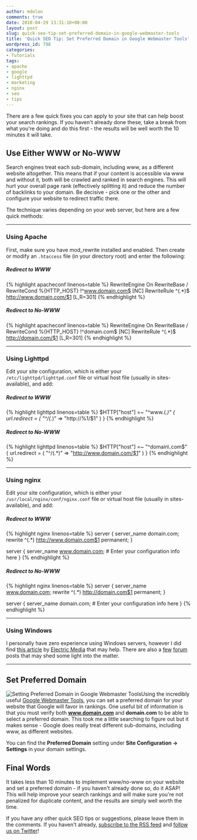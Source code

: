 ```yaml
---
author: mdolon
comments: true
date: 2010-04-29 13:31:10+00:00
layout: post
slug: quick-seo-tip-set-preferred-domain-in-google-webmaster-tools
title: 'Quick SEO Tip: Set Preferred Domain in Google Webmaster Tools'
wordpress_id: 798
categories:
- Tutorials
tags:
- apache
- google
- lighttpd
- marketing
- nginx
- seo
- tips
---
```


There are a few quick fixes you can apply to your site that can help boost your search rankings.  If you haven't already done these, take a break from what you're doing and do this first - the results will be well worth the 10 minutes it will take.


## Use Either WWW or No-WWW

Search engines treat each sub-domain, including www, as a different website altogether.  This means that if your content is accessible via www and without it, both will be crawled and ranked in search engines.  This will hurt your overall page rank (effectively splitting it) and reduce the number of backlinks to your domain.  Be decisive - pick one or the other and configure your website to redirect traffic there.

The technique varies depending on your web server, but here are a few quick methods:

---

### Using Apache

First, make sure you have mod_rewrite installed and enabled.  Then create or modify an `.htaccess` file (in your directory root) and enter the following:

##### Redirect to WWW

{% highlight apacheconf linenos=table %}
RewriteEngine On
RewriteBase /
RewriteCond %{HTTP_HOST} !^www.domain.com$ [NC]
RewriteRule ^(.*)$ http://www.domain.com/$1 [L,R=301]
{% endhighlight %}

##### Redirect to No-WWW

{% highlight apacheconf linenos=table %}
RewriteEngine On
RewriteBase /
RewriteCond %{HTTP_HOST} !^domain.com$ [NC]
RewriteRule ^(.*)$ http://domain.com/$1 [L,R=301]
{% endhighlight %}

---

### Using Lighttpd


Edit your site configuration, which is either your `/etc/lighttpd/lighttpd.conf` file or virtual host file (usually in sites-available), and add:

##### Redirect to WWW

{% highlight lighttpd linenos=table %}
$HTTP["host"] =~ "^www\.(.*)" {
    url.redirect = ( "^/(.*)" => "http://%1/$1" )
}
{% endhighlight %}

##### Redirect to No-WWW

{% highlight lighttpd linenos=table %}
$HTTP["host"] =~ "^domain\.com$" {
    url.redirect = ( "^/(.*)" => "http://www.domain.com/$1" )
}
{% endhighlight %}

---

### Using nginx

Edit your site configuration, which is either your `/usr/local/nginx/conf/nginx.conf` file or virtual host file (usually in sites-available), and add:

##### Redirect to WWW

{% highlight nginx linenos=table %}
server {
    server_name  domain.com;
    rewrite ^(.*) http://www.domain.com$1 permanent;
}

server {
    server_name  www.domain.com;
    # Enter your configuration info here
}
{% endhighlight %}

##### Redirect to No-WWW

{% highlight nginx linenos=table %}
server {
    server_name  www.domain.com;
    rewrite ^(.*) http://domain.com$1 permanent;
}

server {
    server_name  domain.com;
    # Enter your configuration info here
}
{% endhighlight %}

---

### Using Windows

I personally have zero experience using Windows servers, however I did find [this article](http://www.electric-media.co.uk/blog/post/Redirecting-(301)-to-no-www-Class-B-specification-in-IIS.aspx) by [Electric Media](http://www.electric-media.co.uk/) that may help.  There are also a [few](http://www.webmasterworld.com/microsoft_asp_net/3370771.htm) [forum](http://forums.iis.net/t/1148516.aspx) posts that may shed some light into the matter.

---

## Set Preferred Domain

![Setting Preferred Domain in Google Webmaster Tools](http://devgrow.s3.amazonaws.com/assets/images/preferred-domain.gif)Using the incredibly useful [Google Webmaster Tools](http://www.google.com/webmasters/tools/), you can set a preferred domain for your website that Google will favor in rankings.  One useful bit of information is that you must verify both **www.domain.com** and **domain.com** to be able to select a preferred domain.  This took me a little searching to figure out but it makes sense - Google does really treat different sub-domains, including www, as different websites.

You can find the **Preferred Domain** setting under **Site Configuration -> Settings** in your domain settings.


## Final Words

It takes less than 10 minutes to implement www/no-www on your website and set a preferred domain - if you haven't already done so, do it ASAP!  This will help improve your search rankings and will make sure you're not penalized for duplicate content, and the results are simply well worth the time.

If you have any other quick SEO tips or suggestions, please leave them in the comments.  If you haven't already, [subscribe to the RSS feed](http://feeds.feedburner.com/devgrow) and [follow us on Twitter](http://twitter.com/ThinkDevGrow)!
